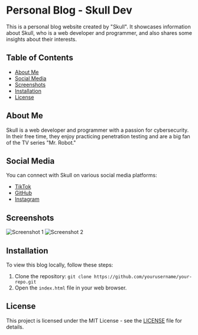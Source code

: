 # Personal Blog - Skull Dev

This is a personal blog website created by "Skull". It showcases information about Skull, who is a web developer and programmer, and also shares some insights about their interests.

## Table of Contents

- [About Me](#about-me)
- [Social Media](#social-media)
- [Screenshots](#screenshots)
- [Installation](#installation)
- [License](#license)

## About Me

Skull is a web developer and programmer with a passion for cybersecurity. In their free time, they enjoy practicing penetration testing and are a big fan of the TV series "Mr. Robot."

## Social Media

You can connect with Skull on various social media platforms:

- [TikTok](https://www.tiktok.com/@skull.ddos)
- [GitHub](https://github.com/SkullXss)
- [Instagram](https://instagram.com/skull.xss?igshid=OGQ5ZDc2ODk2ZA==)

## Screenshots

![Screenshot 1](url_to_screenshot_1)
![Screenshot 2](url_to_screenshot_2)

## Installation

To view this blog locally, follow these steps:

1. Clone the repository: `git clone https://github.com/yourusername/your-repo.git`
2. Open the `index.html` file in your web browser.

## License

This project is licensed under the MIT License - see the [LICENSE](LICENSE) file for details.
